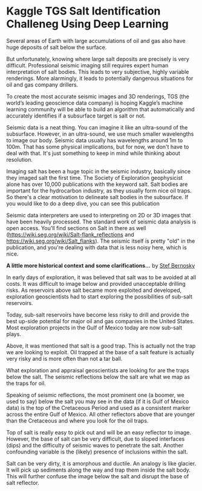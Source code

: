 # Kaggle TGS Salt Identification Challeneg Using Deep Learning

Several areas of Earth with large accumulations of oil and gas also have huge deposits of salt below the surface.

But unfortunately, knowing where large salt deposits are precisely is very difficult. Professional seismic imaging still requires expert human interpretation of salt bodies. This leads to very subjective, highly variable renderings. More alarmingly, it leads to potentially dangerous situations for oil and gas company drillers.

To create the most accurate seismic images and 3D renderings, TGS (the world’s leading geoscience data company) is hoping Kaggle’s machine learning community will be able to build an algorithm that automatically and accurately identifies if a subsurface target is salt or not.

Seismic data is a neat thing. You can imagine it like an ultra-sound of the subsurface. However, in an ultra-sound, we use much smaller wavelengths to image our body. Seismic data usually has wavelengths around 1m to 100m. That has some physical implications, but for now, we don't have to deal with that. It's just something to keep in mind while thinking about resolution.

Imaging salt has been a huge topic in the seismic industry, basically since they imaged salt the first time. The Society of Exploration geophysicist alone has over 10,000 publications with the keyword salt. Salt bodies are important for the hydrocarbon industry, as they usually form nice oil traps. So there's a clear motivation to delineate salt bodies in the subsurface. If you would like to do a deep dive, you can see this publication

Seismic data interpreters are used to interpreting on 2D or 3D images that have been heavily processed. The standard work of seismic data analysis is open access. You'll find sections on Salt in there as well (https://wiki.seg.org/wiki/Salt-flank_reflections and https://wiki.seg.org/wiki/Salt_flanks). The seismic itself is pretty "old" in the publication, and you're dealing with data that is less noisy here, which is nice.

<b>A little more historical context and some clarifications…</b> by <a href="https://www.kaggle.com/ophiolite">Stef Bernosky</a>

In early days of exploration, it was believed that salt was to be avoided at all costs. It was difficult to image below and provided unacceptable drilling risks. As reservoirs above salt became more exploited and developed, exploration geoscientists had to start exploring the possibilities of sub-salt reservoirs.

Today, sub-salt reservoirs have become less risky to drill and provide the best up-side potential for major oil and gas companies in the United States. Most exploration projects in the Gulf of Mexico today are now sub-salt plays.

Above, it was mentioned that salt is a good trap. This is actually not the trap we are looking to exploit. Oil trapped at the base of a salt feature is actually very risky and is more often than not a tar ball.

What exploration and appraisal geoscientists are looking for are the traps below the salt. The seismic reflections below the salt are what we map as the traps for oil.

Speaking of seismic reflections, the most prominent one (a boomer, we used to say) below the salt you may see in the data (if it is Gulf of Mexico data) is the top of the Cretaceous Period and used as a consistent marker across the entire Gulf of Mexico. All other reflectors above that are younger than the Cretaceous and where you look for the oil traps.

Top of salt is really easy to pick out and will be an easy reflector to image. However, the base of salt can be very difficult, due to sloped interfaces (dips) and the difficulty of seismic waves to penetrate the salt. Another confounding variable is the (likely) presence of inclusions within the salt.

Salt can be very dirty, it is amorphous and ductile. An analogy is like glacier. It will pick up sediments along the way and trap them inside the salt body. This will further confuse the image below the salt and disrupt the base of salt reflector.
